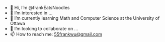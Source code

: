 - 👋 Hi, I’m @frankEatsNoodles
- 👀 I’m interested in ...
- 🌱 I’m currently learning Math and Computer Science at the University of Ottawa
- 💞️ I’m looking to collaborate on ...
- 📫 How to reach me: 55frankwu@gmail.com

<!---
frankEatsNoodles/frankEatsNoodles is a ✨ special ✨ repository because its `README.md` (this file) appears on your GitHub profile.
You can click the Preview link to take a look at your changes.
--->
